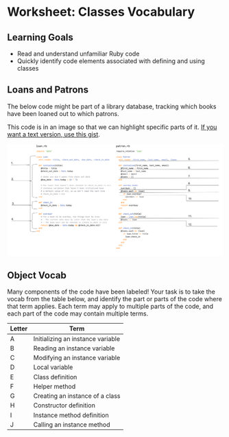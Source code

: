 # Worksheet: Classes Vocabulary

## Learning Goals

- Read and understand unfamiliar Ruby code
- Quickly identify code elements associated with defining and using classes

## Loans and Patrons

The below code might be part of a library database, tracking which books have been loaned out to which patrons.

This code is in an image so that we can highlight specific parts of it. [If you want a text version, use this gist](https://gist.github.com/droberts-ada/e1924d86244328102e98c835cc3e2aea).

![Library Code](../images/object_vocab_worksheet.png)

## Object Vocab

Many components of the code have been labeled! Your task is to take the vocab from the table below, and identify the part or parts of the code where that term applies. Each term may apply to multiple parts of the code, and each part of the code may contain multiple terms.

Letter | Term
---    | ---
A      | Initializing an instance variable
B      | Reading an instance variable
C      | Modifying an instance variable
D      | Local variable
E      | Class definition
F      | Helper method
G      | Creating an instance of a class
H      | Constructor definition
I      | Instance method definition
J      | Calling an instance method
